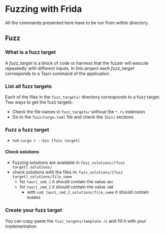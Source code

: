 # Fuzzing with Frida

All the commands presented here have to be run from within directory.

## Fuzz

### What is a fuzz target

A _fuzz_target_ is a block of code or harness that the fuzzer will execute repeatedly
with different inputs.
In this project each _fuzz_target_ corresponds to a Tauri command of the application.

### List all fuzz targets

Each of the files in the `fuzz_targets/` directory corresponds to a fuzz target.
Two ways to get the fuzz targets:

- Check the file names in `fuzz_targets/` without the `*.rs` extension
- Go to the `fuzz/Cargo.toml` file and check the `[bin]` sections

### Fuzz a fuzz target

- run `cargo r --bin [fuzz target]`

#### Check solutions

- Fuzzing solutions are available in `fuzz_solutions/[fuzz target]_solutions/`
- check solutions with the files in: `fuzz_solutions/[fuzz target]_solutions/file_name`
  - for `tauri_cmd_1` it should contain the value `abc`
  - for `tauri_cmd_2` it should contain the value `100`
    - with `xxd tauri_cmd_2_solutions/file_name` it should contain `0x0064`

### Create your fuzz target

You can copy-paste the `fuzz_targets/template.rs` and fill it with your implementation
